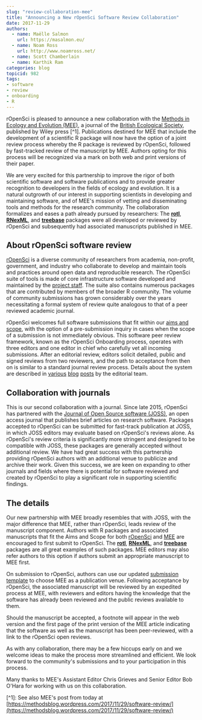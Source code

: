 ```yaml
---
slug: "review-collaboration-mee"
title: "Announcing a New rOpenSci Software Review Collaboration"
date: 2017-11-29
authors:
  - name: Maëlle Salmon
    url: https://masalmon.eu/
  - name: Noam Ross
    url: http://www.noamross.net/
  - name: Scott Chamberlain    
  - name: Karthik Ram
categories: blog
topicid: 982
tags:
- software
- review
- onboarding
- R
---
```


rOpenSci is pleased to announce a new collaboration with the [Methods in Ecology and Evolution (MEE)](http://besjournals.onlinelibrary.wiley.com/hub/journal/10.1111/\(ISSN\)2041-210X/), a journal of the [British Ecological Society](http://www.britishecologicalsociety.org/), published by Wiley press \[^1\]. Publications destined for MEE that include the development of a scientific R package will now have the option of a joint review process whereby the R package is reviewed by rOpenSci, followed by fast-tracked review of the manuscript by MEE. Authors opting for this process will be recognized via a mark on both web and print versions of their paper.

We are very excited for this partnership to improve the rigor of both scientific software and software publications and to provide greater recognition to developers in the fields of ecology and evolution.  It is a natural outgrowth of our interest in supporting scientists in developing and maintaining software, and of MEE's mission of vetting and disseminating tools and methods for the research community. The collaboration formalizes and eases a path already pursued by researchers: The [**rotl**](http://onlinelibrary.wiley.com/doi/10.1111/2041-210X.12593/abstract), [**RNexML**](http://onlinelibrary.wiley.com/doi/10.1111/2041-210X.12469/abstract), and [**treebase**](http://onlinelibrary.wiley.com/doi/10.1111/j.2041-210X.2012.00247.x/abstract) packages were all developed or reviewed by rOpenSci and subsequently had associated manuscripts published in MEE.

## About rOpenSci software review

[rOpenSci](https://ropensci.org/) is a diverse community of researchers from academia, non-profit, government, and industry who collaborate to develop and maintain tools and practices around open data and reproducible research. The rOpenSci suite of tools is made of core infrastructure software developed and maintained by the [project staff](https://ropensci.org/about#team). The suite also contains numerous packages that are contributed by members of the broader R community. The volume of community submissions has grown considerably over the years necessitating a formal system of review quite analogous to that of a peer reviewed academic journal.

rOpenSci welcomes full software submissions that fit within our [aims and scope](https://github.com/ropensci/onboarding/blob/master/policies.md#aims-and-scope), with the option of a pre-submission inquiry in cases when the scope of a submission is not immediately obvious. This software peer review framework, known as the rOpenSci Onboarding process, operates with three editors and one editor in chief who carefully vet all incoming submissions. After an editorial review, editors solicit detailed, public and signed reviews from two reviewers, and the path to acceptance from then on is similar to a standard journal review process. Details about the system are described in [various](https://ropensci.org/blog/2016/03/28/software-review/) [blog](https://ropensci.org/blog/2017/09/01/nf-softwarereview/) [posts](https://ropensci.org/blog/2017/09/11/software-review-update/) by the editorial team.

## Collaboration with journals

This is our second collaboration with a journal. Since late 2015, rOpenSci has partnered with the [Journal of Open Source software (JOSS)](http://joss.theoj.org/), an open access journal that publishes brief articles on research software. Packages accepted to rOpenSci can be submitted for fast-track publication at JOSS, in which JOSS editors may evaluate based on rOpenSci's reviews alone. As rOpenSci's review criteria is significantly more stringent and designed to be compatible with JOSS, these packages are generally accepted without additional review. We have had great success with this partnership providing rOpenSci authors with an additional venue to publicize and archive their work. Given this success, we are keen on expanding to other journals and fields where there is potential for software reviewed and created by rOpenSci to play a significant role in supporting scientific findings.

## The details

Our new partnership with MEE broadly resembles that with JOSS, with the major difference that MEE, rather than rOpenSci, leads review of the manuscript component.  Authors with R packages and associated manuscripts that fit the Aims and Scope for both [rOpenSci](https://github.com/ropensci/onboarding/blob/master/policies.md#aims-and-scope) and [MEE](http://www.methodsinecologyandevolution.org/view/0/aimsAndScope.html) are encouraged to first submit to rOpenSci. The [**rotl**](http://onlinelibrary.wiley.com/doi/10.1111/2041-210X.12593/abstract), [**RNexML**](http://onlinelibrary.wiley.com/doi/10.1111/2041-210X.12469/abstract), and [**treebase**](http://onlinelibrary.wiley.com/doi/10.1111/j.2041-210X.2012.00247.x/abstract) packages are all great examples of such packages. MEE editors may also refer authors to this option if authors submit an appropriate manuscript to MEE first.

On submission to rOpenSci, authors can use our updated [submission template](https://github.com/ropensci/onboarding/blob/master/issue_template.md) to choose MEE as a publication venue. Following acceptance by rOpenSci, the associated manuscript will be reviewed by an expedited process at MEE, with reviewers and editors having the knowledge that the software has already been reviewed and the public reviews available to them.

Should the manuscript be accepted, a footnote will appear in the web version and the first page of the print version of the MEE article indicating that the software as well as the manuscript has been peer-reviewed, with a link to the rOpenSci open reviews.

As with any collaboration, there may be a few hiccups early on and we welcome ideas to make the process more streamlined and efficient. We look forward to the community's submissions and to your participation in this process.

Many thanks to MEE's Assistant Editor Chris Grieves and Senior Editor Bob O'Hara for working with us on this collaboration.

\[^1\]: See also MEE's post from today at [https://methodsblog.wordpress.com/2017/11/29/software-review/](https://methodsblog.wordpress.com/2017/11/29/software-review/)

